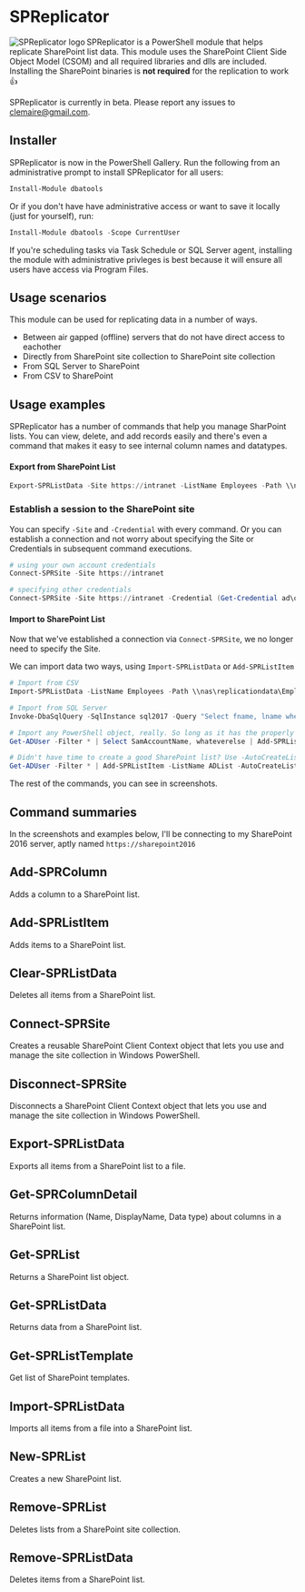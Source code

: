 # SPReplicator

<img align="left" src=https://user-images.githubusercontent.com/8278033/42554599-39b769a6-8481-11e8-8b6a-379f4a3e54e6.png alt="SPReplicator logo">SPReplicator is a PowerShell module that helps replicate SharePoint list data. This module uses the SharePoint Client Side Object Model (CSOM) and all required libraries and dlls are included. Installing the SharePoint binaries is **not required** for the replication to work 👍

SPReplicator is currently in beta. Please report any issues to clemaire@gmail.com.

## Installer
SPReplicator is now in the PowerShell Gallery. Run the following from an administrative prompt to install SPReplicator for all users:
```powershell
Install-Module dbatools
```

Or if you don't have have administrative access or want to save it locally (just for yourself), run:
```powershell
Install-Module dbatools -Scope CurrentUser
```

If you're scheduling tasks via Task Schedule or SQL Server agent, installing the module with administrative privleges is best because it will ensure all users have access via Program Files.

## Usage scenarios

This module can be used for replicating data in a number of ways.

* Between air gapped (offline) servers that do not have direct access to eachother
* Directly from SharePoint site collection to SharePoint site collection
* From SQL Server to SharePoint
* From CSV to SharePoint

## Usage examples

SPReplicator has a number of commands that help you manage SharPoint lists. You can view, delete, and add records easily and there's even a command that makes it easy to see internal column names and datatypes.

#### Export from SharePoint List

```powershell
Export-SPRListData -Site https://intranet -ListName Employees -Path \\nas\replicationdata\Employees.csv
```

### Establish a session to the SharePoint site

You can specify `-Site` and `-Credential` with every command. Or you can establish a connection and not worry about specifying the Site or Credentials in subsequent command executions.

```powershell
# using your own account credentials
Connect-SPRSite -Site https://intranet

# specifying other credentials
Connect-SPRSite -Site https://intranet -Credential (Get-Credential ad\otheruser)
```

#### Import to SharePoint List
Now that we've established a connection via `Connect-SPRSite`, we no longer need to specify the Site.

We can import data two ways, using `Import-SPRListData` or `Add-SPRListItem`
```powershell
# Import from CSV
Import-SPRListData -ListName Employees -Path \\nas\replicationdata\Employees.csv

# Import from SQL Server
Invoke-DbaSqlQuery -SqlInstance sql2017 -Query "Select fname, lname where id > 100" | Add-SPRListItem -ListName emps

# Import any PowerShell object, really. So long as it has the properly named columns.
Get-ADUser -Filter * | Select SamAccountName, whateverelse | Add-SPRListItem -ListName ADList

# Didn't have time to create a good SharePoint list? Use -AutoCreateList
Get-ADUser -Filter * | Add-SPRListItem -ListName ADList -AutoCreateList

```

The rest of the commands, you can see in screenshots.

## Command summaries

In the screenshots and examples below, I'll be connecting to my SharePoint 2016 server, aptly named `https://sharepoint2016`

## Add-SPRColumn
Adds a column to a SharePoint list.

## Add-SPRListItem
Adds items to a SharePoint list.

## Clear-SPRListData
Deletes all items from a SharePoint list.

## Connect-SPRSite
Creates a reusable SharePoint Client Context object that lets you use and manage the site collection in Windows PowerShell.

## Disconnect-SPRSite
Disconnects a SharePoint Client Context object that lets you use and manage the site collection in Windows PowerShell.

## Export-SPRListData
Exports all items from a SharePoint list to a file.

## Get-SPRColumnDetail
Returns information (Name, DisplayName, Data type) about columns in a SharePoint list.

## Get-SPRList
Returns a SharePoint list object.

## Get-SPRListData
Returns data from a SharePoint list.

## Get-SPRListTemplate
Get list of SharePoint templates.

## Import-SPRListData
Imports all items from a file into a SharePoint list.

## New-SPRList
Creates a new SharePoint list.

## Remove-SPRList
 Deletes lists from a SharePoint site collection.

## Remove-SPRListData
Deletes items from a SharePoint list.

<!---
Connect-SPRSite -Uri sharepoint2016
Get-SPRList -Uri sharepoint2016 -ListName 'My List'
Get-SPRListData -Uri sharepoint2016 -ListName 'My List'
Get-SPRColumnDetail -Uri sharepoint2016 -ListName 'My List'

$object = @()
    $object += [pscustomobject]@{ Title = 'Hello'; TestColumn = 'Sample Data'; }
    $object += [pscustomobject]@{ Title = 'Hello2'; TestColumn = 'Sample Data2'; }
    $object += [pscustomobject]@{ Title = 'Hello3'; TestColumn = 'Sample Data3'; }
Add-SPRListItem -Uri sharepoint2016 -ListName 'My List' -InputObject $object

Invoke-DbaSqlQuery -SqlInstance sql2017 -Query "Select Title = 'Hello SQL', TestColumn = 'Sample SQL Data'" | 
Add-SPRListItem -Uri sharepoint2016 -ListName 'My List' 

$item = Invoke-DbaSqlQuery -SqlInstance sql2017 -Query "Select Title = 'Hello SQL', TestColumn = 'Sample SQL Data'" | 
Add-SPRListItem -Uri sharepoint2016 -ListName 'My List' 

Get-SPRListData -Uri sharepoint2016 -ListName 'My List' -Id $item.Id

rm C:\temp\mylist.xml
Export-SPRListData -Uri sharepoint2016 -ListName 'My List' -Path C:\temp\mylist.xml

Import-CliXml -Path C:\temp\mylist.xml | Add-SPRListItem -Uri sharepoint2016 -ListName 'My List'
Import-SPRListData -Uri sharepoint2016  -ListName 'My List' -Path C:\temp\mylist.xml

Clear-SPRListData -Uri sharepoint2016 -ListName 'My List' -Confirm:$false

New-SPRList -ListName 'My List'
New-SPRList -ListName 'My List2'
Add-SPRColumn -ListName 'My List'

Get-SPRList -Uri sharepoint2016 -ListName 'My List2' | Remove-SPRList -Confirm:$false
Get-SPRListData -ListName 'My List' | Where-Object Id -in $item.Id | Remove-SPRListData

$server = Connect-SPRSite -Uri sharepoint2016
$lists = $server.Web.Lists
$server.Load($lists)
$server.ExecuteQuery()
foreach ($list in $server.Web.Lists) {
    $List = $server.web.Lists.GetByTitle($List.Title)
    $server.Load($List)
    $List.DeleteObject()
    $server.ExecuteQuery()
}

https://user-images.githubusercontent.com/8278033/42554381-57ff0744-8480-11e8-97fe-64f666b953e8.png
-->
